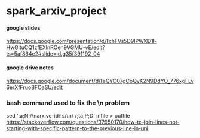 # spark_arxiv_project


#### google slides
https://docs.google.com/presentation/d/1xhFVs5D9IPWXD1l-HwGituCQ1zfEXlnROen9VGMU-vE/edit?ts=5af864e2#slide=id.g35f391192_04


#### google drive notes
https://docs.google.com/document/d/1eQYC07gCoQyK2N9DdYO_776xgFLv6erXfFruoBFOaSU/edit



### bash command used to fix the \n problem
sed ':a;N;/\narxive-id/!s/\n/ /;ta;P;D' infile > outfile  
https://stackoverflow.com/questions/37950170/how-to-join-lines-not-starting-with-specific-pattern-to-the-previous-line-in-uni


